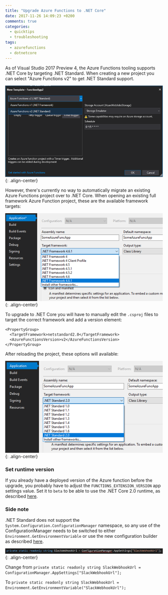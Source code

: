 ```yaml
---
title: "Upgrade Azure Functions to .NET Core"
date: 2017-11-26 14:09:23 +0200
comments: true
categories:
  - quicktips
  - troubleshooting
tags: 
  - azurefunctions
  - dotnetcore
---
```


As of Visual Studio 2017 Preview 4, the Azure Functions tooling supports .NET Core by targeting .NET Standard. When
creating a new project you can select "Azure Functions v2" to get .NET Standard support.

![Net standard support](/images/NetStandardSupport.PNG){: .align-center}

However, there's currently no way to automatically migrate an existing Azure Functions project over to .NET Core. When opening an existing
full framework Azure Function project, these are the available framework targets:

![No standard framework available](/images/NoUpgradeForYou.PNG){: .align-center}

To upgrade to .NET Core you will have to manually edit the `.csproj` files to target the correct framework and add a version
element:

```
<PropertyGroup>
  <TargetFramework>netstandard2.0</TargetFramework>
  <AzureFunctionsVersion>v2</AzureFunctionsVersion>
</PropertyGroup>
```
After reloading the project, these options will available:

![Select net standard version](/images/CoreSelector.PNG){: .align-center}

### Set runtime version

If you already have a deployed version of the Azure function before the upgrade, you probably have to adjust the `FUNCTIONS_EXTENSION_VERSION` app settings value. Set it to `beta` to be able to use the .NET Core 2.0 runtime, as described [here](https://docs.microsoft.com/en-us/azure/azure-functions/functions-versions).

### Side note

.NET Standard does not support the `System.Configuration.ConfigurationManager` namespace, so any use of the ConfigurationManager needs to
be switched to either `Environment.GetEnvironmentVariable` or use the new configuration builder as described [here](https://blogs.msdn.microsoft.com/cjaliaga/2016/08/10/working-with-azure-app-services-application-settings-and-connection-strings-in-asp-net-core/).

![ConfigurationManager not supported](/images/NoMoreConfigurationManager.PNG){: .align-center}

Change from
`private static readonly string SlackWebhookUrl = ConfigurationManager.AppSettings["SlackWebhookUrl"];`

To
`private static readonly string SlackWebhookUrl = Environment.GetEnvironmentVariable("SlackWebhookUrl");`
